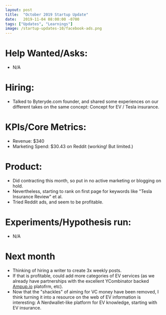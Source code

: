 ```yaml
---
layout: post
title:  "October 2019 Startup Update"
date:   2019-11-04 08:00:00 -0700
tags: ["Updates", "Learnings"]
image: /startup-updates-10/facebook-ads.png
---
```


# Help Wanted/Asks:
* N/A

# Hiring: 
* Talked to Byteryde.com founder, and shared some experiences on our different takes on the same concept: Concept for EV / Tesla insurance.

# KPIs/Core Metrics:
* Revenue: $340
* Marketing Spend: $30.43 on Reddit (working! But limited.)

# Product:
* Did contracting this month, so put in no active marketing or blogging on hold.
* Nevertheless, starting to rank on first page for keywords like "Tesla Insurance Review" et al.
* Tried Reddit ads, and seem to be profitable.

# Experiments/Hypothesis run:
* N/A

# Next month
* Thinking of hiring a writer to create 3x weekly posts. 
* If that is profitable, could add more categories of EV services (as we already have partnerships with the excellent YCombinator backed [Ampup.io](https://www.ampup.io) platofrm, etc).
* Now that the "shackles" of aiming for VC money have been removed, I think turning it into a resource on the web of EV information is interesting: A Nerdwallet-like platform for EV knowledge, starting with EV insurance.
